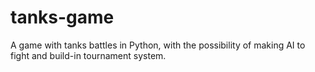 # tanks-game
A game with tanks battles in Python, with the possibility of making AI to fight and build-in tournament system.
